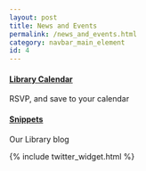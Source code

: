 ```yaml
---
layout: post
title: News and Events
permalink: /news_and_events.html
category: navbar_main_element
id: 4
---
```



#### [Library Calendar](http://library.northeastern.edu/news-events/calendar) 
RSVP, and save to your calendar 

#### [Snippets](http://www.lib.neu.edu/snippets/) 
Our Library blog 

{% include twitter_widget.html %}
